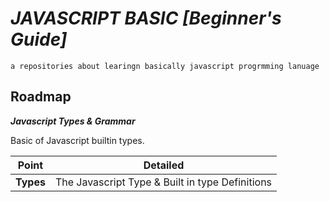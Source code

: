 # ***JAVASCRIPT BASIC*** ***[Beginner's Guide]***
``` a repositories about learingn basically javascript progrmming lanuage ```
## Roadmap
***Javascript Types & Grammar***

Basic of Javascript builtin types.

|Point|Detailed|
|---------------|--------------|
|**Types** | The Javascript Type & Built in type Definitions|
